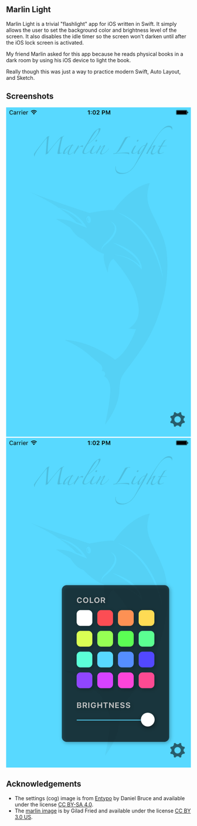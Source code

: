 
## Marlin Light
Marlin Light is a trivial "flashlight" app for iOS written in Swift. It simply allows the user to set the background color and brightness level of the screen. It also disables the idle timer so the screen won't darken until after the iOS lock screen is activated.

My friend Marlin asked for this app because he reads physical books in a dark room by using his iOS device to light the book.

Really though this was just a way to practice modern Swift, Auto Layout, and Sketch.

## Screenshots
![home screen](screenshots/home.png) ![settings](screenshots/settings.png)


## Acknowledgements

- The settings (cog) image is from [Entypo](http://www.entypo.com) by Daniel Bruce and available under the license [CC BY-SA 4.0](https://creativecommons.org/licenses/by-sa/4.0).
- The [marlin image](https://thenounproject.com/term/marlin/11436/) is by Gilad Fried and available under the license [CC BY 3.0 US](https://creativecommons.org/licenses/by/3.0/us).